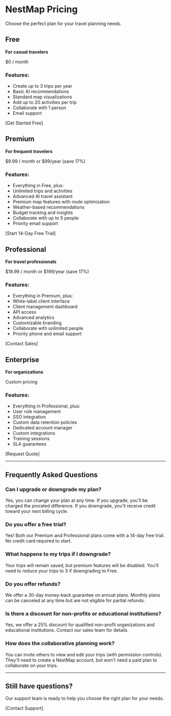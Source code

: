 # NestMap Pricing

Choose the perfect plan for your travel planning needs.

## Free

**For casual travelers**

$0 / month

### Features:
- Create up to 3 trips per year
- Basic AI recommendations
- Standard map visualizations
- Add up to 20 activities per trip
- Collaborate with 1 person
- Email support

[Get Started Free]

## Premium

**For frequent travelers**

$9.99 / month
or $99/year (save 17%)

### Features:
- Everything in Free, plus:
- Unlimited trips and activities
- Advanced AI travel assistant
- Premium map features with route optimization
- Weather-based recommendations
- Budget tracking and insights
- Collaborate with up to 5 people
- Priority email support

[Start 14-Day Free Trial]

## Professional

**For travel professionals**

$19.99 / month
or $199/year (save 17%)

### Features:
- Everything in Premium, plus:
- White-label client interface
- Client management dashboard
- API access
- Advanced analytics
- Customizable branding
- Collaborate with unlimited people
- Priority phone and email support

[Contact Sales]

## Enterprise

**For organizations**

Custom pricing

### Features:
- Everything in Professional, plus:
- User role management
- SSO integration
- Custom data retention policies
- Dedicated account manager
- Custom integrations
- Training sessions
- SLA guarantees

[Request Quote]

---

## Frequently Asked Questions

### Can I upgrade or downgrade my plan?
Yes, you can change your plan at any time. If you upgrade, you'll be charged the prorated difference. If you downgrade, you'll receive credit toward your next billing cycle.

### Do you offer a free trial?
Yes! Both our Premium and Professional plans come with a 14-day free trial. No credit card required to start.

### What happens to my trips if I downgrade?
Your trips will remain saved, but premium features will be disabled. You'll need to reduce your trips to 3 if downgrading to Free.

### Do you offer refunds?
We offer a 30-day money-back guarantee on annual plans. Monthly plans can be canceled at any time but are not eligible for partial refunds.

### Is there a discount for non-profits or educational institutions?
Yes, we offer a 25% discount for qualified non-profit organizations and educational institutions. Contact our sales team for details.

### How does the collaborative planning work?
You can invite others to view and edit your trips (with permission controls). They'll need to create a NestMap account, but won't need a paid plan to collaborate on your trips.

---

## Still have questions?

Our support team is ready to help you choose the right plan for your needs.

[Contact Support]